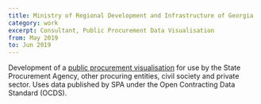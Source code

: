 ```yaml
---
title: Ministry of Regional Development and Infrastructure of Georgia
category: work
excerpt: Consultant, Public Procurement Data Visualisation
from: May 2019
to: Jun 2019
---
```

Development of a [public procurement visualisation](https://vod.spa.ge) for use by the State Procurement Agency, other procuring entities, civil society and private sector. Uses data published by SPA under the Open Contracting Data Standard (OCDS).